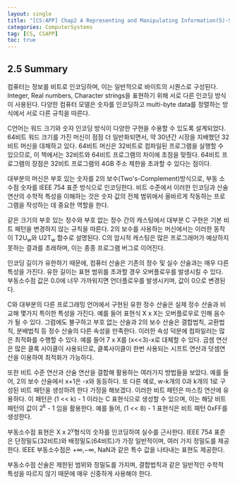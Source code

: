 ```yaml
---
layout: single
title: "[CS:APP] Chap2 A Representing and Manipulating Information(5)-Summary"
categories: ComputerSystems
tag: [CS, CSAPP]
toc: true
---
```


## 2.5 Summary

 컴퓨터는 정보를 비트로 인코딩하며, 이는 일반적으로 바이트의 시퀀스로 구성된다. Integer, Real numbers, Character strings을 표현하기 위해 서로 다른 인코딩 방식이 사용된다. 다양한 컴퓨터 모델은 숫자를 인코딩하고 multi-byte data를 정렬하는 방식에서 서로 다른 규칙을 따른다.

 C언어는 워드 크기와 숫자 인코딩 방식이 다양한 구현을 수용할 수 있도록 설계되었다. 64비트 워드 크기를 가진 머신이 점점 더 일반화되면서, 약 30년간 시장을 지배했던 32비트 머신을 대체하고 있다. 64비트 머신은 32비트로 컴파일된 프로그램을 실행할 수 있으므로, 이 책에서는 32비트와 64비트 프로그램의 차이에 초점을 맞췄다. 64비트 프로그램의 장점은 32비트 프로그램의 4GB 주소 제한을 초과할 수 있다는 점이다.

 대부분의 머신은 부호 있는 숫자를 2의 보수(Two's-Complement)방식으로, 부동 소수점 숫자를 IEEE 754 표준 방식으로 인코딩한다. 비트 수준에서 이러한 인코딩과 산술 연산의 수학적 특성을 이해하는 것은 숫자 값의 전체 범위에서 올바르게 작동하는 프로그램을 작성하는 데 중요한 역할을 한다.

 같은 크기의 부호 있는 정수와 부호 없는 정수 간의 캐스팅에서 대부분 C 구현은 기본 비트 패턴을 변경하지 않는 규칙을 따른다. 2의 보수를 사용하는 머신에서는 이러한 동작이 T2U<sub>w</sub>와 U2T<sub>w</sub> 함수로 설명된다. C의 암시적 캐스팅은 많은 프로그래머가 예상하지 못하는 결과를 초래하며, 이는 종종 프로그램 버그로 이어진다.

 인코딩 길이가 유한하기 때문에, 컴퓨터 산술은 기존의 정수 및 실수 산술과는 매우 다른 특성을 가진다. 유한 길이는 표현 범위를 초과할 경우 오버플로우를 발생시킬 수 있다. 부동소수점 값은 0.0에 너무 가까워지면 언더플로우를 발생시키며, 값이 0으로 변경된다.

 C와 대부분의 다른 프로그래밍 언어에서 구현된 유한 정수 산술은 실제 정수 산술과 비교해 몇가지 특이한 특성을 가진다. 예를 들어 표현식 X x X는 오버플로우로 인해 음수가 될 수 있다. 그럼에도 불구하고 부호 없는 산술과 2의 보수 산술은 결합법칙, 교환법칙, 분배법칙 등 정수 산술의 다른 속성을 만족한다. 이러한 속성 덕분에 컴파일러는 많은 최적화를 수행할 수 있다. 예를 들어 7 x X를 (x<<3)-x로 대체할 수 있다. 곱셈 연산은 많은 클록 사이클이 사용되므로, 클록사이클이 한번 사용되는 시프트 연산과 덧셈연산을 이용하여 최적화가 가능하다.

 또한 비트 수준 연산과 산술 연산을 결합해 활용하는 여러가지 방법들을 보았다. 예를 들어, 2의 보수 산술에서 x+1은 -x와 동등하다. 또 다른 예로, w-k개의 0과 k개의 1로 구성된 비트 패턴을 생성하려 한다 가정을 해보겠다. 이러한 비트 패턴은 마스킹 연산에 유용하다. 이 패턴은 (1 << k) - 1 이라는 C 표현식으로 생성할 수 있으며, 이는 해당 비트 패턴의 값이 2<sup>k</sup> - 1 임을 활용한다. 예를 들어, (1 << 8) - 1 표현식은 비트 패턴 0xFF를 생성한다.

 부동소수점 표현은 X x 2<sup>y</sup>형식의 숫자를 인코딩하여 실수를 근사한다. IEEE 754 표준은 단정밀도(32비트)와 배정밀도(64비트)가 가장 일반적이며, 여러 가지 정밀도를 제공한다. IEEE 부동소수점은 +∞,−∞, NaN과 같은 특수 값을 나타내는 표현도 제공한다.

 부동소수점 산술은 제한된 범위와 정밀도를 가지며, 결합법칙과 같은 일반적인 수학적 특성을 따르지 않기 때문에 매우 신중하게 사용해야 한다.
